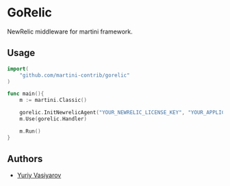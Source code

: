 GoRelic
=======

NewRelic middleware for martini framework.

## Usage

~~~ go
import(
	"github.com/martini-contrib/gorelic"
)

func main(){
	m := martini.Classic()

	gorelic.InitNewrelicAgent("YOUR_NEWRELIC_LICENSE_KEY", "YOUR_APPLICATION_NAME", true)
	m.Use(gorelic.Handler)

	m.Run()
}
~~~

## Authors

* [Yuriy Vasiyarov](http://github.com/yvasiyarov)